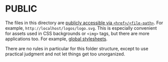# PUBLIC

The files in this directory are [publicly accessible via `<href>/<file-path>`](https://nextjs.org/docs/api-reference/next.config.js/cdn-support-with-asset-prefix).  For example, `http://localhost/logos/logo.svg`.  This is especially convenient for assets used in CSS backgrounds or `<img>` tags, but there are more applications too.  For example, [global stylesheets](./style/README.md).

There are no rules in particular for this folder structure, except to use practical judgment and not let things get too unorganized.
